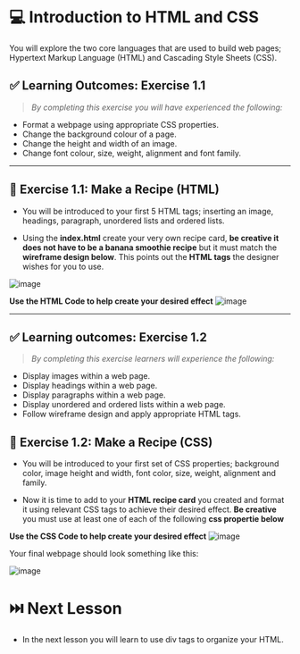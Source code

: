 # 💻 Introduction to HTML and CSS 

You  will explore the two core languages that are used to build web pages; Hypertext Markup Language (HTML) and Cascading Style Sheets (CSS).

## ✅ Learning Outcomes: Exercise 1.1

> *By completing this exercise you will have experienced the following:*

* Format a webpage using appropriate CSS properties.
* Change the background colour of a page. 
* Change the height and width of an image. 
* Change font colour, size, weight, alignment and font family. 


---

## 🎯 Exercise 1.1:  Make a Recipe (HTML) 

* You will be introduced to your first 5 HTML tags; inserting an image, headings, paragraph, unordered lists and ordered lists. 

*  Using the **index.html** create your very own recipe card, **be creative it does not have to be a banana smoothie recipe** but it must match the **wireframe design below**. This points out the **HTML tags** the designer wishes for you to use.

![image](https://static.curriculum.repl.co/html-css/wireframe.png)

**Use the HTML Code to help create your desired effect**
![image](https://static.curriculum.repl.co/html-css/htmlCode.png)


---
## ✅ Learning outcomes: Exercise 1.2

> *By completing this exercise learners will experience the following:*

* Display images within a web page.
* Display headings within a web page.
* Display paragraphs within a web page.
* Display unordered and ordered lists within a web page.
* Follow wireframe design and apply appropriate HTML tags.

## 🎯 Exercise 1.2:  Make a Recipe (CSS)
* You will be introduced to your first set of CSS properties; background color, image height and width, font color, size, weight, alignment and family. 

*  Now it is time to add to your **HTML recipe card** you created and format it using relevant CSS tags to achieve their desired effect. **Be creative** you must use at least one of each of the following **css propertie below**

**Use the CSS Code to help create your desired effect**
![image](https://static.curriculum.repl.co/html-css/cssCode.png)

Your final webpage should look something like this:


![image](https://static.curriculum.repl.co/html-css/recipeFormat.png)



# ⏭️ Next Lesson
* In the next lesson you will learn to use div tags to organize your HTML.
  